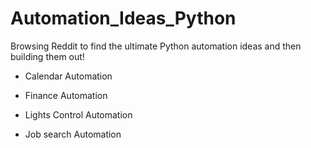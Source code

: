 # Automation_Ideas_Python


Browsing Reddit to find the ultimate Python automation ideas and then building them out!

- Calendar Automation

- Finance Automation

- Lights Control Automation

- Job search Automation
